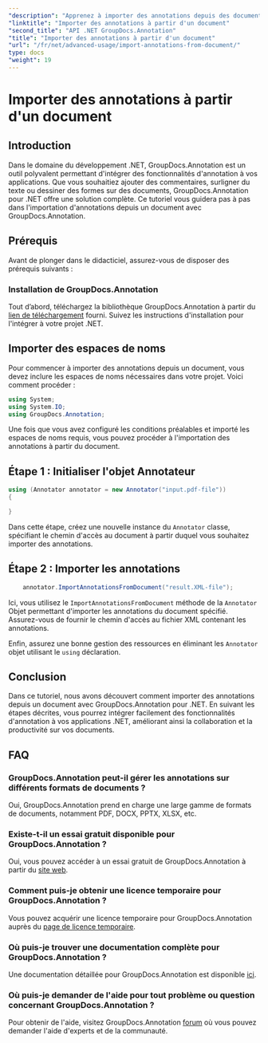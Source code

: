 ```yaml
---
"description": "Apprenez à importer des annotations depuis des documents .NET avec GroupDocs.Annotation. Suivez notre tutoriel étape par étape pour une intégration fluide."
"linktitle": "Importer des annotations à partir d'un document"
"second_title": "API .NET GroupDocs.Annotation"
"title": "Importer des annotations à partir d'un document"
"url": "/fr/net/advanced-usage/import-annotations-from-document/"
type: docs
"weight": 19
---
```


# Importer des annotations à partir d'un document

## Introduction
Dans le domaine du développement .NET, GroupDocs.Annotation est un outil polyvalent permettant d'intégrer des fonctionnalités d'annotation à vos applications. Que vous souhaitiez ajouter des commentaires, surligner du texte ou dessiner des formes sur des documents, GroupDocs.Annotation pour .NET offre une solution complète. Ce tutoriel vous guidera pas à pas dans l'importation d'annotations depuis un document avec GroupDocs.Annotation.
## Prérequis
Avant de plonger dans le didacticiel, assurez-vous de disposer des prérequis suivants :
### Installation de GroupDocs.Annotation
Tout d’abord, téléchargez la bibliothèque GroupDocs.Annotation à partir du [lien de téléchargement](https://releases.groupdocs.com/annotation/net/) fourni. Suivez les instructions d'installation pour l'intégrer à votre projet .NET.

## Importer des espaces de noms
Pour commencer à importer des annotations depuis un document, vous devez inclure les espaces de noms nécessaires dans votre projet. Voici comment procéder :

```csharp
using System;
using System.IO;
using GroupDocs.Annotation;
```

Une fois que vous avez configuré les conditions préalables et importé les espaces de noms requis, vous pouvez procéder à l'importation des annotations à partir du document.
## Étape 1 : Initialiser l'objet Annotateur
```csharp
using (Annotator annotator = new Annotator("input.pdf-file"))
{

}
```
Dans cette étape, créez une nouvelle instance du `Annotator` classe, spécifiant le chemin d'accès au document à partir duquel vous souhaitez importer des annotations.
## Étape 2 : Importer les annotations
```csharp
	annotator.ImportAnnotationsFromDocument("result.XML-file");
```
Ici, vous utilisez le `ImportAnnotationsFromDocument` méthode de la `Annotator` Objet permettant d'importer les annotations du document spécifié. Assurez-vous de fournir le chemin d'accès au fichier XML contenant les annotations.

Enfin, assurez une bonne gestion des ressources en éliminant les `Annotator` objet utilisant le `using` déclaration.

## Conclusion
Dans ce tutoriel, nous avons découvert comment importer des annotations depuis un document avec GroupDocs.Annotation pour .NET. En suivant les étapes décrites, vous pourrez intégrer facilement des fonctionnalités d'annotation à vos applications .NET, améliorant ainsi la collaboration et la productivité sur vos documents.
## FAQ
### GroupDocs.Annotation peut-il gérer les annotations sur différents formats de documents ?
Oui, GroupDocs.Annotation prend en charge une large gamme de formats de documents, notamment PDF, DOCX, PPTX, XLSX, etc.
### Existe-t-il un essai gratuit disponible pour GroupDocs.Annotation ?
Oui, vous pouvez accéder à un essai gratuit de GroupDocs.Annotation à partir du [site web](https://releases.groupdocs.com/).
### Comment puis-je obtenir une licence temporaire pour GroupDocs.Annotation ?
Vous pouvez acquérir une licence temporaire pour GroupDocs.Annotation auprès du [page de licence temporaire](https://purchase.groupdocs.com/temporary-license/).
### Où puis-je trouver une documentation complète pour GroupDocs.Annotation ?
Une documentation détaillée pour GroupDocs.Annotation est disponible [ici](https://tutorials.groupdocs.com/annotation/net/).
### Où puis-je demander de l'aide pour tout problème ou question concernant GroupDocs.Annotation ?
Pour obtenir de l'aide, visitez GroupDocs.Annotation [forum](https://forum.groupdocs.com/c/annotation/10) où vous pouvez demander l'aide d'experts et de la communauté.